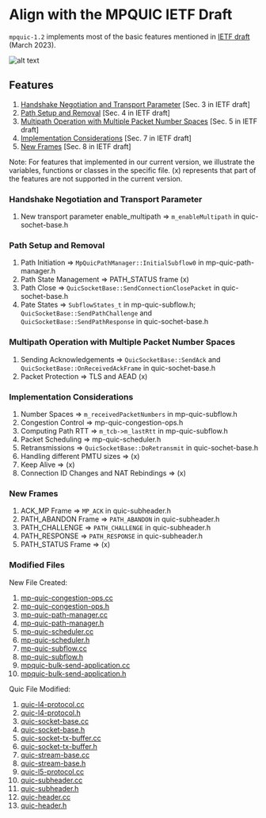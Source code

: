 
Align with the MPQUIC IETF Draft
================================

`mpquic-1.2` implements most of the basic features mentioned in [IETF draft](https://datatracker.ietf.org/doc/draft-ietf-quic-multipath/04/) (March 2023).

![alt text](https://github.com/ssjShirley/mpquic-ns3/blob/mpquic-1.2/results-wns3/mpquic_uml_diagram.png)


## Features ##

1. [Handshake Negotiation and Transport Parameter](#handshake-negotiation-and-transport-parameter) [Sec. 3 in IETF draft]
2. [Path Setup and Removal](#path-setup-and-removal) [Sec. 4 in IETF draft]
3. [Multipath Operation with Multiple Packet Number Spaces](#multipath-operation-with-multiple-packet-numer-spaces) [Sec. 5 in IETF draft]
4. [Implementation Considerations](#implementation-consiterations) [Sec. 7 in IETF draft] 
5. [New Frames](#new-frames) [Sec. 8 in IETF draft]

Note: For features that implemented in our current version, we illustrate the variables, functions or classes in the specific file. (x) represents that part of the features are not supported in the current version.  

### Handshake Negotiation and Transport Parameter ### 
1. New transport parameter enable_multipath => `m_enableMultipath` in quic-sochet-base.h

### Path Setup and Removal ### 
1. Path Initiation => `MpQuicPathManager::InitialSubflow0` in mp-quic-path-manager.h
2. Path State Management => PATH_STATUS frame (x)
3. Path Close => `QuicSocketBase::SendConnectionClosePacket` in quic-sochet-base.h
4. Pate States => `SubflowStates_t` in mp-quic-subflow.h; `QuicSocketBase::SendPathChallenge` and `QuicSocketBase::SendPathResponse` in quic-sochet-base.h

### Multipath Operation with Multiple Packet Number Spaces ### 
1. Sending Acknowledgements => `QuicSocketBase::SendAck` and `QuicSocketBase::OnReceivedAckFrame` in quic-sochet-base.h
2. Packet Protection => TLS and AEAD (x)

### Implementation Considerations ### 
1. Number Spaces => `m_receivedPacketNumbers` in mp-quic-subflow.h
2. Congestion Control => mp-quic-congestion-ops.h
3. Computing Path RTT => `m_tcb->m_lastRtt` in mp-quic-subflow.h
4. Packet Scheduling => mp-quic-scheduler.h
5. Retransmissions => `QuicSocketBase::DoRetransmit` in quic-sochet-base.h
6. Handling different PMTU sizes => (x)
7. Keep Alive => (x)
8. Connection ID Changes and NAT Rebindings => (x)

### New Frames ###
1. ACK_MP Frame => `MP_ACK` in quic-subheader.h
2. PATH_ABANDON Frame => `PATH_ABANDON` in quic-subheader.h
3. PATH_CHALLENGE => `PATH_CHALLENGE` in quic-subheader.h
4. PATH_RESPONSE => `PATH_RESPONSE` in quic-subheader.h
5. PATH_STATUS Frame => (x)


### Modified Files ####
New File Created:
1. [mp-quic-congestion-ops.cc](https://github.com/ssjShirley/mpquic-ns3/blob/mpquic-1.2/src/quic/model/mp-quic-congestion-ops.cc)
1. [mp-quic-congestion-ops.h](https://github.com/ssjShirley/mpquic-ns3/blob/mpquic-1.2/src/quic/model/mp-quic-congestion-ops.h)
2. [mp-quic-path-manager.cc](https://github.com/ssjShirley/mpquic-ns3/blob/mpquic-1.2/src/quic/model/mp-quic-path-manager.cc)
2. [mp-quic-path-manager.h](https://github.com/ssjShirley/mpquic-ns3/blob/mpquic-1.2/src/quic/model/mp-quic-path-manager.h)
3. [mp-quic-scheduler.cc](https://github.com/ssjShirley/mpquic-ns3/blob/mpquic-1.2/src/quic/model/mp-quic-scheduler.cc)
3. [mp-quic-scheduler.h](https://github.com/ssjShirley/mpquic-ns3/blob/mpquic-1.2/src/quic/model/mp-quic-scheduler.h)
4. [mp-quic-subflow.cc](https://github.com/ssjShirley/mpquic-ns3/blob/mpquic-1.2/src/quic/model/mp-quic-subflow.cc)
4. [mp-quic-subflow.h](https://github.com/ssjShirley/mpquic-ns3/blob/mpquic-1.2/src/quic/model/mp-quic-subflow.h)
1. [mpquic-bulk-send-application.cc](https://github.com/ssjShirley/mpquic-ns3/blob/mpquic-1.2/src/applications/model/mpquic-bulk-send-application.cc)
1. [mpquic-bulk-send-application.h](https://github.com/ssjShirley/mpquic-ns3/blob/mpquic-1.2/src/applications/model/mpquic-bulk-send-application.cc)

Quic File Modified:
1. [quic-l4-protocol.cc](https://github.com/ssjShirley/mpquic-ns3/blob/mpquic-1.2/src/quic/model/quic-l4-protocol.cc)
1. [quic-l4-protocol.h](https://github.com/ssjShirley/mpquic-ns3/blob/mpquic-1.2/src/quic/model/quic-l4-protocol.h)
1. [quic-socket-base.cc](https://github.com/ssjShirley/mpquic-ns3/blob/mpquic-1.2/src/quic/model/quic-socket-base.cc)
1. [quic-socket-base.h](https://github.com/ssjShirley/mpquic-ns3/blob/mpquic-1.2/src/quic/model/quic-socket-base.h)
1. [quic-socket-tx-buffer.cc](https://github.com/ssjShirley/mpquic-ns3/blob/mpquic-1.2/src/quic/model/quic-socket-tx-buffer.cc)
1. [quic-socket-tx-buffer.h](https://github.com/ssjShirley/mpquic-ns3/blob/mpquic-1.2/src/quic/model/quic-socket-tx-buffer.h)
1. [quic-stream-base.cc](https://github.com/ssjShirley/mpquic-ns3/blob/mpquic-1.2/src/quic/model/quic-stream-base.cc)
1. [quic-stream-base.h](https://github.com/ssjShirley/mpquic-ns3/blob/mpquic-1.2/src/quic/model/quic-stream-base.h)
1. [quic-l5-protocol.cc](https://github.com/ssjShirley/mpquic-ns3/blob/mpquic-1.2/src/quic/model/quic-l5-protocol.cc)
4. [quic-subheader.cc](https://github.com/ssjShirley/mpquic-ns3/blob/mpquic-1.2/src/quic/model/quic-subheader.cc)
4. [quic-subheader.h](https://github.com/ssjShirley/mpquic-ns3/blob/mpquic-1.2/src/quic/model/quic-subheader.h)
3. [quic-header.cc](https://github.com/ssjShirley/mpquic-ns3/blob/mpquic-1.2/src/quic/model/quic-header.cc)
3. [quic-header.h](https://github.com/ssjShirley/mpquic-ns3/blob/mpquic-1.2/src/quic/model/quic-header.h)


